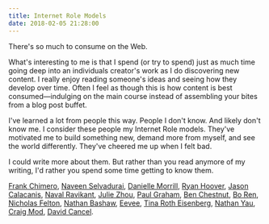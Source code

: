 ```yaml
---
title: Internet Role Models
date: 2018-02-05 21:28:00
---
```


There's so much to consume on the Web.

What's interesting to me is that I spend (or try to spend) just as much time going deep into an individuals creator's work as I do discovering new content. I really enjoy reading someone's ideas and seeing how they develop over time. Often I feel as though this is how content is best consumed—indulging on the main course instead of assembling your bites from a blog post buffet.

<!--more-->

I've learned a lot from people this way. People I don't know. And likely don't know me. I consider these people my Internet Role models. They've motivated me to build something new, demand more from myself, and see the world differently. They've cheered me up when I felt bad.

I could write more about them. But rather than you read anymore of my writing, I'd rather you spend some time getting to know them.

[Frank Chimero](https://frankchimero.com/), [Naveen Selvadurai](https://naveen.com/), [Danielle Morrill](http://www.daniellemorrill.com/), [Ryan Hoover](http://ryanhoover.me/), [Jason Calacanis](http://calacanis.com/), [Naval Ravikant](https://twitter.com/naval), [Julie Zhou](http://juliezhuo.com/), [Paul Graham](http://paulgraham.com/), [Ben Chestnut](https://twitter.com/benchestnut), [Bo Ren](https://twitter.com/Bosefina), [Nicholas Felton](http://feltron.com/), [Nathan Bashaw](https://twitter.com/nbashaw), [Eevee](https://eev.ee/), [Tina Roth Eisenberg](http://www.swiss-miss.com/), [Nathan Yau](http://flowingdata.com/), [Craig Mod](https://craigmod.com/), [David Cancel](http://davidcancel.com/).